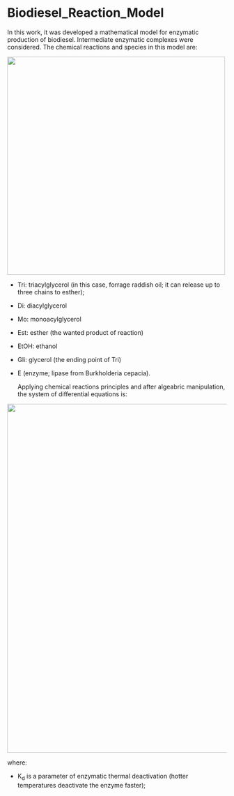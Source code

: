 # Biodiesel_Reaction_Model
In this work, it was developed a mathematical model for enzymatic production of biodiesel. Intermediate enzymatic complexes were considered.
The chemical reactions and species in this model are:

<img src="https://user-images.githubusercontent.com/144928827/267764111-28cac288-4b19-404e-95eb-766036a0c7f3.png"  width="500">

- Tri: triacylglycerol (in this case, forrage raddish oil; it can release up to three chains to esther);
- Di: diacylglycerol 
- Mo: monoacylglycerol
- Est: esther (the wanted product of reaction)
- EtOH: ethanol
- Gli: glycerol (the ending point of Tri)
- E (enzyme; lipase from Burkholderia cepacia).

  Applying chemical reactions principles and after algeabric manipulation, the system of differential equations is:

<img src="https://user-images.githubusercontent.com/144928827/267764005-3fedb731-677b-4d6e-bf11-f9c894528643.png"  width="800">

where:
- K<sub>d</sub> is a parameter of enzymatic thermal deactivation (hotter temperatures deactivate the enzyme faster);
